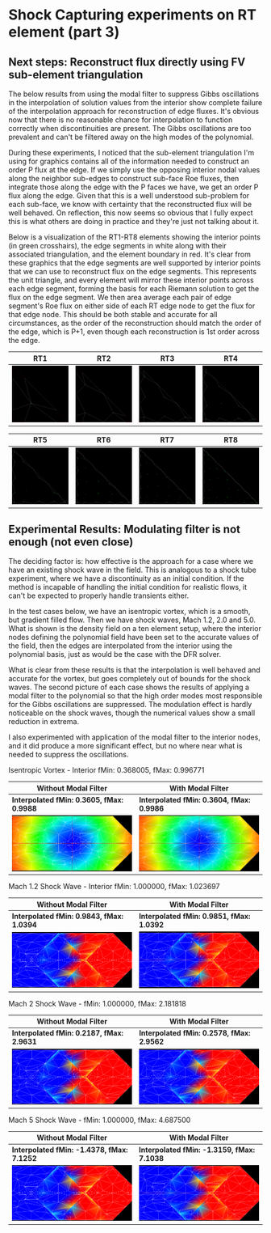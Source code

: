 # Shock Capturing experiments on RT element (part 3)

## Next steps: Reconstruct flux directly using FV sub-element triangulation

The below results from using the modal filter to suppress Gibbs oscillations in
the interpolation of solution values from the interior show complete failure 
of the interpolation approach for reconstruction of edge fluxes. It's obvious
now that there is no reasonable chance for interpolation to function correctly
when discontinuities are present. The Gibbs oscillations are too prevalent and
can't be filtered away on the high modes of the polynomial.

During these experiments, I noticed that the sub-element triangulation I'm using
for graphics contains all of the information needed to construct an order P
flux at the edge. If we simply use the opposing interior nodal values along
the neighbor sub-edges to construct sub-face Roe fluxes, then integrate those
along the edge with the P faces we have, we get an order P flux along the edge.
Given that this is a well understood sub-problem for each sub-face, we know
with certainty that the reconstructed flux will be well behaved. On reflection,
this now seems so obvious that I fully expect this is what others are doing
in practice and they're just not talking about it.

Below is a visualization of the RT1-RT8 elements showing the interior points 
(in green crosshairs), the edge segments in white along with their 
associated triangulation, and the element boundary in red. It's clear from 
these graphics that the edge segments are well supported by interior points 
that we can use to reconstruct flux on the edge segments. This represents 
the unit triangle, and every element will mirror these interior points 
across each edge segment, forming the basis for each Riemann solution to get 
the flux on the edge segment. We then area average each pair of edge 
segment's Roe flux on either side of each RT edge node to get the flux for 
that edge node. This should be both stable and accurate for all 
circumstances, as the order of the reconstruction should match the order of 
the edge, which is P+1, even though each reconstruction is 1st order across 
the edge.

| RT1                        | RT2                        | RT3                        | RT4                        |
|----------------------------|----------------------------|----------------------------|----------------------------|
| ![Image 1](edgefv_rt1.png) | ![Image 2](edgefv_rt2.png) | ![Image 2](edgefv_rt3.png) | ![Image 2](edgefv_rt4.png) |

| RT5                        | RT6                        | RT7                        | RT8                        |
|----------------------------|----------------------------|----------------------------|----------------------------|
| ![Image 2](edgefv_rt5.png) | ![Image 2](edgefv_rt6.png) | ![Image 2](edgefv_rt7.png) | ![Image 2](edgefv_rt8.png) |

## Experimental Results: Modulating filter is not enough (not even close)

The deciding factor is: how effective is the approach for a case where we have
an existing shock wave in the field. This is analogous to a shock tube
experiment, where we have a discontinuity as an initial condition. If the
method is incapable of handling the initial condition for realistic flows,
it can't be expected to properly handle transients either.

In the test cases below, we have an isentropic vortex, which is a smooth, but
gradient filled flow. Then we have shock waves, Mach 1.2, 2.0 and 5.0. What
is shown is the density field on a ten element setup, where the interior
nodes defining the polynomial field have been set to the accurate values of
the field, then the edges are interpolated from the interior using the 
polynomial basis, just as would be the case with the DFR solver.

What is clear from these results is that the interpolation is well behaved and 
accurate for the vortex, but goes completely out of bounds for the shock waves.
The second picture of each case shows the results of applying a modal filter to 
the polynomial so that the high order modes most responsible for the Gibbs
oscillations are suppressed. The modulation effect is hardly noticeable on the
shock waves, though the numerical values show a small reduction in extrema.

I also experimented with application of the modal filter to the interior nodes,
and it did produce a more significant effect, but no where near what is needed
to suppress the oscillations.

Isentropic Vortex - Interior fMin: 0.368005, fMax: 0.996771  

| Without Modal Filter | With Modal Filter |
|----------------------|------------------|
| **Interpolated fMin: 0.3605, fMax: 0.9988** | **Interpolated fMin: 0.3604, fMax: 0.9986** |
| ![](vortex-nomod.png) | ![](vortex-withmod.png) |

Mach 1.2 Shock Wave - Interior fMin: 1.000000, fMax: 1.023697

| Without Modal Filter | With Modal Filter |
|----------------------|------------------|
| **Interpolated fMin: 0.9843, fMax: 1.0394** | **Interpolated fMin: 0.9851, fMax: 1.0392** |
| ![](mach12-nomod.png) | ![](mach12-mod.png) |

Mach 2 Shock Wave - fMin: 1.000000, fMax: 2.181818

| Without Modal Filter | With Modal Filter |
|----------------------|------------------|
| **Interpolated fMin: 0.2187, fMax: 2.9631** | **Interpolated fMin: 0.2578, fMax: 2.9562** |
| ![](mach2-nomod.png) | ![](mach2-mod.png) |

Mach 5 Shock Wave - fMin: 1.000000, fMax: 4.687500

| Without Modal Filter | With Modal Filter |
|----------------------|------------------|
| **Interpolated fMin: -1.4378, fMax: 7.1252** | **Interpolated fMin: -1.3159, fMax: 7.1038** |
| ![](mach5-nomod.png) | ![](mach5-mod.png) |
